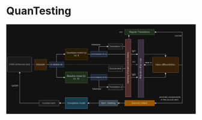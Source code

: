 # QuanTesting

![Demo](https://github.com/xyliu-cs/QuanTesting/blob/8d285118f8668cbcc10e58bf95dec39ecf7358be/dark.jpg)
